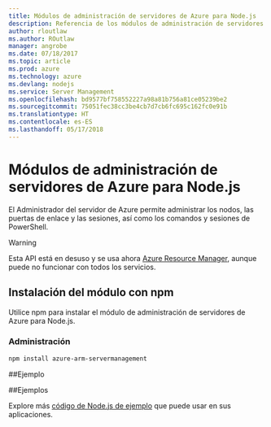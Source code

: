 ```yaml
---
title: Módulos de administración de servidores de Azure para Node.js
description: Referencia de los módulos de administración de servidores de Azure para Node.js
author: rloutlaw
ms.author: ROutlaw
manager: angrobe
ms.date: 07/18/2017
ms.topic: article
ms.prod: azure
ms.technology: azure
ms.devlang: nodejs
ms.service: Server Management
ms.openlocfilehash: bd9577bf758552227a98a81b756a81ce05239be2
ms.sourcegitcommit: 75051fec38cc3be4cb7d7cb6fc695c162fc0e91b
ms.translationtype: HT
ms.contentlocale: es-ES
ms.lasthandoff: 05/17/2018
---
```

# <a name="azure-server-management-modules-for-nodejs"></a>Módulos de administración de servidores de Azure para Node.js

El Administrador del servidor de Azure permite administrar los nodos, las puertas de enlace y las sesiones, así como los comandos y sesiones de PowerShell.

> [!WARNING]
> Esta API está en desuso y se usa ahora [Azure Resource Manager](/javascript/api/overview/azure/resources), aunque puede no funcionar con todos los servicios.

## <a name="install-the-module-with-npm"></a>Instalación del módulo con npm

Utilice npm para instalar el módulo de administración de servidores de Azure para Node.js.

### <a name="management"></a>Administración

```bash
npm install azure-arm-servermanagement
```

##<a name="example"></a>Ejemplo

##<a name="samples"></a>Ejemplos

Explore más [código de Node.js de ejemplo](https://azure.microsoft.com/resources/samples/?platform=nodejs) que puede usar en sus aplicaciones.